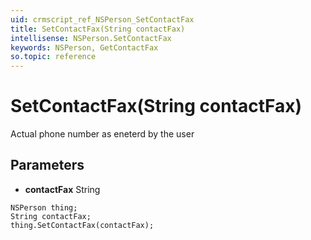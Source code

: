 ```yaml
---
uid: crmscript_ref_NSPerson_SetContactFax
title: SetContactFax(String contactFax)
intellisense: NSPerson.SetContactFax
keywords: NSPerson, GetContactFax
so.topic: reference
---
```


# SetContactFax(String contactFax)

Actual phone number as eneterd by the user

## Parameters

* **contactFax** String

```crmscript
NSPerson thing;
String contactFax;
thing.SetContactFax(contactFax);
```

